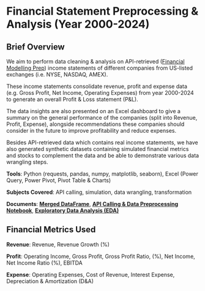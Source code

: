 # Financial Statement Preprocessing & Analysis (Year 2000-2024)
## Brief Overview
We aim to perform data cleaning & analysis on API-retrieved ([Financial Modelling Prep](https://financialmodelingprep.com/api/v3/stock/list?apikey=NSD2m35XyjrwOoYdtKbq1JPOHlABl8CW)) income statements of different companies from US-listed exchanges (i.e. NYSE, NASDAQ, AMEX).

These income statements consolidate revenue, profit and expense data (e.g. Gross Profit, Net Income, Operating Expenses) from year 2000-2024 to generate an overall Profit & Loss statement (P&L). 

The data insights are also presented on an Excel dashboard to give a summary on the general performance of the companies (split into Revenue, Profit, Expense), alongside recommendations these companies should consider in the future to improve profitability and reduce expenses.

Besides API-retrieved data which contains real income statements, we have also generated synthetic datasets containing simulated financial metrics and stocks to complement the data and be able to demonstrate various data wrangling steps.

**Tools**: Python (requests, pandas, numpy, matplotlib, seaborn), Excel (Power Query, Power Pivot, Pivot Table & Charts)

**Subjects Covered**: API calling, simulation, data wrangling, transformation

**Documents**: [**Merged DataFrame**](https://github.com/sanrio00/portfolio-projects/blob/main/Completed/Financial%20Statement%20Preprocessing%20%26%20Analysis/merged_df.csv), [**API Calling & Data Preprocessing Notebook**](https://github.com/sanrio00/portfolio-projects/blob/main/Completed/Financial%20Statement%20Preprocessing%20%26%20Analysis/api_calling_data_preprocessing.ipynb), [**Exploratory Data Analysis (EDA)**](https://github.com/sanrio00/portfolio-projects/blob/main/Completed/Financial%20Statement%20Preprocessing%20%26%20Analysis/eda.ipynb)

## Financial Metrics Used
**Revenue**: Revenue, Revenue Growth (%)

**Profit**: Operating Income, Gross Profit, Gross Profit Ratio, (%), Net Income, Net Income Ratio (%), EBITDA

**Expense**: Operating Expenses, Cost of Revenue, Interest Expense, Depreciation & Amortization (D&A)
